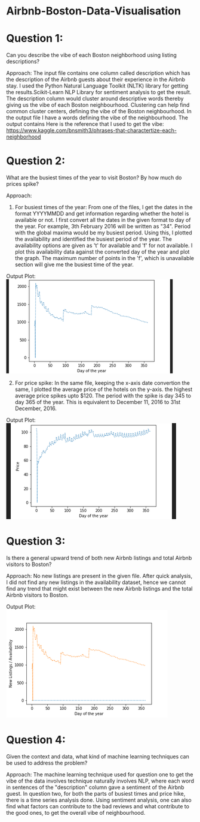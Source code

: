 # Airbnb-Boston-Data-Visualisation

# Question 1:
Can you describe the vibe of each Boston neighborhood using listing descriptions?

Approach:
The input file contains one column called description which has the description of the Airbnb guests about their experience in the Airbnb stay. I used the Python Natural Language Toolkit (NLTK) library for getting the results.Scikit-Learn NLP Library for sentiment analysis to get the result. The description column would cluster around descriptive words thereby giving us the vibe of each Boston neighbourhood. Clustering can help find common cluster centers, defining the vibe of the Boston neighbourhood. In the output file I have a words defining the vibe of the neighbourhood. The output contains Here is the reference that I used to get the vibe: https://www.kaggle.com/bnsmith3/phrases-that-charactertize-each-neighborhood


# Question 2:
What are the busiest times of the year to visit Boston? By how much do prices spike?

Approach:
1) For busiest times of the year: 
From one of the files, I get the dates in the format YYYYMMDD and get information regarding whether the hotel is available or not. I first convert all the dates in the given format to day of the year. For example, 3th February 2016 will be written as "34". Period with the global maxima would be my busiest period. Using this, I plotted the availability and identified the busiest period of the year. The availability options are given as 't' for available and 'f' for not available. I plot this availability data against the converted day of the year and plot the graph. The maximum number of points in the 'f', which is unavailable section will give me the busiest time of the year. 

Output Plot:
![](Availability.png)


2) For price spike:
In the same file, keeping the x-axis date convertion the same, I plotted the average price of the hotels on the y-axis. the highest average price spikes upto $120. The period with the spike is day 345 to day 365 of the year. This is equivalent to December 11, 2016 to 31st December, 2016. 

Output Plot:
![](Prices.png)


# Question 3:
Is there a general upward trend of both new Airbnb listings and total Airbnb visitors to Boston?

Approach: No new listings are present in the given file. After quick analysis, I did not find any new listings in the availability dataset, hence we cannot find any trend that might exist between the new Airbnb listings and the total Airbnb visitors to Boston.

Output Plot:
![](Trend.png)


# Question 4:
Given the context and data, what kind of machine learning techniques can be used to address the problem?

Approach: The machine learning technique used for question one to get the vibe of the data involves technique naturally involves NLP, where each word in sentences of the "description" column gave a sentiment of the Airbnb guest. In question two, for both the parts of busiest times and price hike, there is a time series analysis done. Using sentiment analysis, one can also find what factors can contribute to the bad reviews and what contribute to the good ones, to get the overall vibe of neighbourhood.


